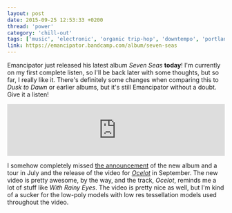 ```yaml
---
layout: post
date: 2015-09-25 12:53:33 +0200
thread: 'power'
category: 'chill-out'
tags: ['music', 'electronic', 'organic trip-hop', 'downtempo', 'portland', 'emancipator', 'new album']
link: https://emancipator.bandcamp.com/album/seven-seas
---
```


Emancipator just released his latest album *Seven Seas* **today**! I'm currently on my first complete listen, so I'll be back later with some thoughts, but so far, I really like it. There's definitely some changes when comparing this to *Dusk to Dawn* or earlier albums, but it's still Emancipator without a doubt. Give it a listen!

<iframe style="border: 0; width: 100%; height: 120px;" src="https://bandcamp.com/EmbeddedPlayer/album=2193636011/size=large/bgcol=ffffff/linkcol=0687f5/tracklist=false/artwork=small/transparent=true/" seamless><a href="http://emancipator.bandcamp.com/album/seven-seas">Seven Seas by emancipator</a></iframe>

I somehow completely missed [the announcement](http://www.emancipatormusic.com/announcing-seven-seas-album-tour) of the new album and a tour in July and the release of the video for [*Ocelot*](http://www.emancipatormusic.com/new-song-new-video-ocelot) in September. The new video is pretty awesome, by the way, and the track, *Ocelot*, reminds me a lot of stuff like *With Rainy Eyes*. The video is pretty nice as well, but I'm kind of a sucker for the low-poly models with low res tessellation models used throughout the video.